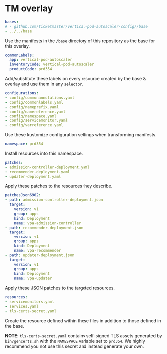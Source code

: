 # TM overlay

```yaml
bases:
# - github.com/ticketmaster/vertical-pod-autoscaler-config//base
- ../../base
```

Use the manifests in the `/base` directory of this repository as the base for this overlay.

```yaml
commonLabels:
  app: vertical-pod-autoscaler
  inventoryCode: vertical-pod-autoscaler
  productCode: prd354
```

Add/substitute these labels on every resource created by the base & overlay and use them in any `selector`.

```yaml
configurations:
- config/commonannotations.yaml
- config/commonlabels.yaml
- config/nameprefix.yaml
- config/namereference.yaml
- config/namespace.yaml
- config/servicemonitor.yaml
- config/varreference.yaml
```

Use these kustomize configuration settings when transforming manifests.

```yaml
namespace: prd354
```

Install resources into this namespace.

```yaml
patches:
- admission-controller-deployment.yaml
- recommender-deployment.yaml
- updater-deployment.yaml
```

Apply these patches to the resources they describe.

```yaml
patchesJson6902:
- path: admission-controller-deployment.json
  target:
    version: v1
    group: apps
    kind: Deployment
    name: vpa-admission-controller
- path: recommender-deployment.json
  target:
    version: v1
    group: apps
    kind: Deployment
    name: vpa-recommender
- path: updater-deployment.json
  target:
    version: v1
    group: apps
    kind: Deployment
    name: vpa-updater
```

Apply these JSON patches to the targeted resources.

```yaml
resources:
- servicemonitors.yaml
- services.yaml
- tls-certs-secret.yaml
```

Create the resource defined within these files in addition to those defined in the base.

**NOTE**: `tls-certs-secret.yaml` contains self-signed TLS assets generated by `bin/gencerts.sh` with the `NAMESPACE` variable set to `prd354`. We highly recommend you not use this secret and instead generate your own.
